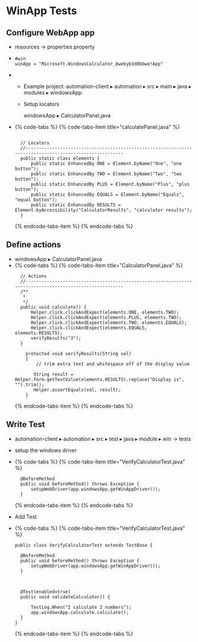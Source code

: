 # WinApp Tests

## Configure WebApp app

* resources -&gt; properties.property
* ```text
  #win
  winApp = "Microsoft.WindowsCalculator_8wekyb3d8bbwe!App"
  ```
* * Example project: ⁨automation-client⁩ ▸ ⁨automation⁩ ▸ ⁨src⁩ ▸ ⁨main⁩ ▸ ⁨java⁩ ▸ ⁨modules⁩ ▸ windowsApp⁩

  * Setup locators

    windowsApp ▸ CalculatorPanel.java

* {% code-tabs %}
  {% code-tabs-item title="calculatePanel.java" %}
  ```text
		
  	// Locators
  	//--------------------------------------------------------------------------------------------------------	
  	public static class elements {
  	    public static EnhancedBy ONE = Element.byName("One", "one button");
  	    public static EnhancedBy TWO = Element.byName("Two", "two button");
  	    public static EnhancedBy PLUS = Element.byName("Plus", "plus button");
  	    public static EnhancedBy EQUALS = Element.byName("Equals", "equal button");
  	    public static EnhancedBy RESULTS = Element.byAccessibility("CalculatorResults", "calculator results");
  	}
  ```
  {% endcode-tabs-item %}
  {% endcode-tabs %}

## Define actions

*  windowsApp ▸ CalculatorPanel.java
* {% code-tabs %}
  {% code-tabs-item title="CalculatorPanel.java" %}
  ```text
  	// Actions
  	//--------------------------------------------------------------------------------------------------------	
  	/**
  	 * 
  	 */
  	public void calculate() {
  		Helper.click.clickAndExpect(elements.ONE, elements.TWO);
  		Helper.click.clickAndExpect(elements.PLUS, elements.TWO);
  		Helper.click.clickAndExpect(elements.TWO, elements.EQUALS);
  		Helper.click.clickAndExpect(elements.EQUALS, elements.RESULTS);
  		verifyResults("3");
  	}
	
      protected void verifyResults(String val)
      {
          // trim extra text and whitespace off of the display value
    	
         String result =  Helper.form.getTextValue(elements.RESULTS).replace("Display is", "").trim();
         Helper.assertEquals(val, result);
      }
  ```
  {% endcode-tabs-item %}
  {% endcode-tabs %}

## Write Test

* ⁨automation-client⁩ ▸ ⁨automation⁩ ▸ ⁨src⁩ ▸ ⁨test ▸ ⁨java⁩ ▸ ⁨module ▸ ⁨win -&gt; tests
* setup the windows driver
* {% code-tabs %}
  {% code-tabs-item title="VerifyCalculatorTest.java" %}
  ```text
  	@BeforeMethod
  	public void beforeMethod() throws Exception {
  		setupWebDriver(app.windowsApp.getWinAppDriver());
  	}
  ```
  {% endcode-tabs-item %}
  {% endcode-tabs %}

* Add Test
* {% code-tabs %}
  {% code-tabs-item title="VerifyCalculatorTest.java" %}
  ```text
  public class VerifyCalculatorTest extends TestBase {

  	@BeforeMethod
  	public void beforeMethod() throws Exception {
  		setupWebDriver(app.windowsApp.getWinAppDriver());
  	}
	
	
	
  	@Test(enabled=true) 
  	public void validateCalculator() {

  		TestLog.When("I calculate 2 numbers");
  		app.windowsApp.calculate.calculate();
  	}
  }
  ```
  {% endcode-tabs-item %}
  {% endcode-tabs %}



